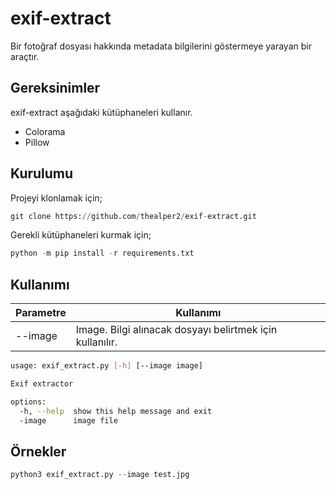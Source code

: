 # exif-extract

Bir fotoğraf dosyası hakkında metadata bilgilerini göstermeye yarayan bir araçtır.

## Gereksinimler

exif-extract aşağıdaki kütüphaneleri kullanır.

* Colorama
* Pillow

## Kurulumu

Projeyi klonlamak için;

```python
git clone https://github.com/thealper2/exif-extract.git
```
Gerekli kütüphaneleri kurmak için;

```python
python -m pip install -r requirements.txt
```

## Kullanımı

| Parametre | Kullanımı |
| --------- | --------- |
| --image   | Image. Bilgi alınacak dosyayı belirtmek için kullanılır. |
```bash
usage: exif_extract.py [-h] [--image image]

Exif extractor

options:
  -h, --help  show this help message and exit
  -image      image file
```

## Örnekler

```python
python3 exif_extract.py --image test.jpg
```
